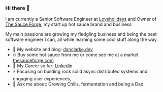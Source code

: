 ### Hi there 👋

I am currently a Senior Software Engineer at [Loveholidays](https://careers.loveholidays.com/) and Owner of [The Sauce Forge](https://thesauceforge.com/), my start up hot sauce brand and business

My main passions are growing my fledgling business and being the best software engineer I can, all while learning some cool stuff along the way.

- 📙 My website and blog: [danclarke.dev](https://danclarke.dev/)
- 🔥 Buy some hot sauce from me or come see me at a market [thesauceforge.com](https://thesauceforge.com/)
- 🧳 My Career so far: [Linkedin](https://www.linkedin.com/in/danielclarkesoftwareengineer/)
- ⚡️ Focusing on building rock solid async distributed systems and engaging user experiences,
- 📩 Ask me about: Growing Chilis, fermentation and being a Dad
